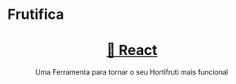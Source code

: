 # Frutifica
<h1 align="center">
    <a href="https://pt-br.reactjs.org/">🔗 React</a>
</h1>
<p align="center">Uma Ferramenta para tornar o seu Hortifruti mais funcional</p>
